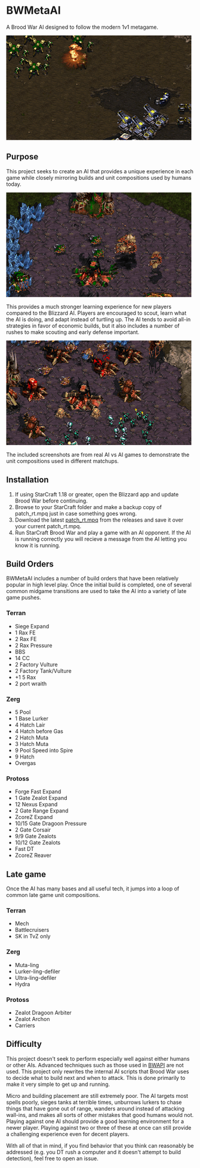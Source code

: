 BWMetaAI
========

A Brood War AI designed to follow the modern 1v1 metagame.

![Zeal Goon vs Mech](docs/zeal_goon_tank.png)

Purpose
--------

This project seeks to create an AI that provides a unique experience in each game while closely mirroring builds and unit compositions used by humans today.

![Muta Harass](docs/muta_harass.png)

This provides a much stronger learning experience for new players compared to the Blizzard AI. Players are encouraged to scout, learn what the AI is doing, and adapt instead of turtling up. The AI tends to avoid all-in strategies in favor of economic builds, but it also includes a number of rushes to make scouting and early defense important.

![Large bio attack](docs/marines_sunkens.png)

The included screenshots are from real AI vs AI games to demonstrate the unit compositions used in different matchups.

Installation
------------

1. If using StarCraft 1.18 or greater, open the Blizzard app and update Brood War before continuing.
2. Browse to your StarCraft folder and make a backup copy of patch_rt.mpq just in case something goes wrong.
3. Download the latest [patch_rt.mpq](https://github.com/jncraton/BWMetaAI/releases/download/v2.0/patch_rt.mpq) from the releases and save it over your current patch_rt.mpq.
4. Run StarCraft Brood War and play a game with an AI opponent. If the AI is running correctly you will recieve a message from the AI letting you know it is running.

Build Orders
------------

BWMetaAI includes a number of build orders that have been relatively popular in high level play. Once the initial build is completed, one of several common midgame transitions are used to take the AI into a variety of late game pushes.

### Terran

* Siege Expand
* 1 Rax FE
* 2 Rax FE
* 2 Rax Pressure
* BBS
* 14 CC
* 2 Factory Vulture
* 2 Factory Tank/Vulture
* +1 5 Rax
* 2 port wraith

### Zerg
 
* 5 Pool
* 1 Base Lurker
* 4 Hatch Lair
* 4 Hatch before Gas
* 2 Hatch Muta
* 3 Hatch Muta
* 9 Pool Speed into Spire
* 9 Hatch
* Overgas

### Protoss

* Forge Fast Expand
* 1 Gate Zealot Expand
* 12 Nexus Expand
* 2 Gate Range Expand
* ZcoreZ Expand
* 10/15 Gate Dragoon Pressure
* 2 Gate Corsair
* 9/9 Gate Zealots
* 10/12 Gate Zealots
* Fast DT
* ZcoreZ Reaver

Late game 
---------

Once the AI has many bases and all useful tech, it jumps into a loop of common late game unit compositions.

### Terran

* Mech
* Battlecruisers
* SK in TvZ only

### Zerg

* Muta-ling
* Lurker-ling-defiler
* Ultra-ling-defiler
* Hydra

### Protoss

* Zealot Dragoon Arbiter
* Zealot Archon
* Carriers

Difficulty
----------

This project doesn't seek to perform especially well against either humans or other AIs. Advanced techniques such as those used in [BWAPI](https://github.com/bwapi/bwapi) are not used. This project only rewrites the internal AI scripts that Brood War uses to decide what to build next and when to attack. This is done primarily to make it very simple to get up and running.

Micro and building placement are still extremely poor. The AI targets most spells poorly, sieges tanks at terrible times, unburrows lurkers to chase things that have gone out of range, wanders around instead of attacking wall-ins, and makes all sorts of other mistakes that good humans would not. Playing against one AI should provide a good learning environment for a newer player. Playing against two or three of these at once can still provide a challenging experience even for decent players.

With all of that in mind, if you find behavior that you think can reasonably be addressed (e.g. you DT rush a computer and it doesn't attempt to build detection), feel free to open an issue.
